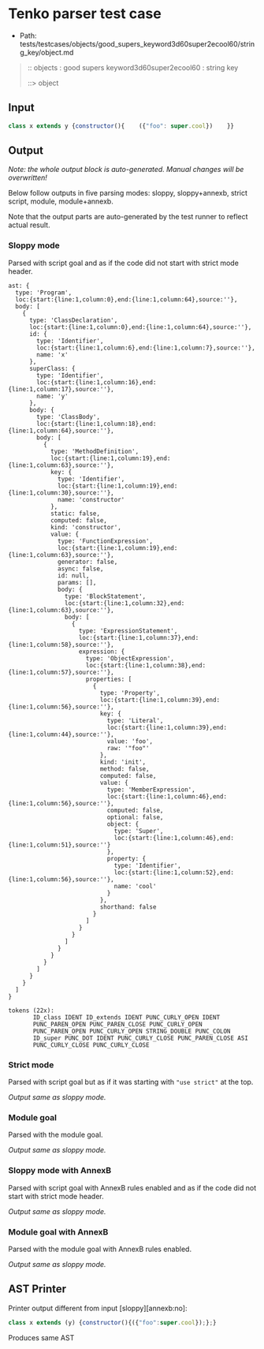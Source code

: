 # Tenko parser test case

- Path: tests/testcases/objects/good_supers_keyword3d60super2ecool60/string_key/object.md

> :: objects : good supers keyword3d60super2ecool60 : string key
>
> ::> object

## Input

`````js
class x extends y {constructor(){    ({"foo": super.cool})    }}
`````

## Output

_Note: the whole output block is auto-generated. Manual changes will be overwritten!_

Below follow outputs in five parsing modes: sloppy, sloppy+annexb, strict script, module, module+annexb.

Note that the output parts are auto-generated by the test runner to reflect actual result.

### Sloppy mode

Parsed with script goal and as if the code did not start with strict mode header.

`````
ast: {
  type: 'Program',
  loc:{start:{line:1,column:0},end:{line:1,column:64},source:''},
  body: [
    {
      type: 'ClassDeclaration',
      loc:{start:{line:1,column:0},end:{line:1,column:64},source:''},
      id: {
        type: 'Identifier',
        loc:{start:{line:1,column:6},end:{line:1,column:7},source:''},
        name: 'x'
      },
      superClass: {
        type: 'Identifier',
        loc:{start:{line:1,column:16},end:{line:1,column:17},source:''},
        name: 'y'
      },
      body: {
        type: 'ClassBody',
        loc:{start:{line:1,column:18},end:{line:1,column:64},source:''},
        body: [
          {
            type: 'MethodDefinition',
            loc:{start:{line:1,column:19},end:{line:1,column:63},source:''},
            key: {
              type: 'Identifier',
              loc:{start:{line:1,column:19},end:{line:1,column:30},source:''},
              name: 'constructor'
            },
            static: false,
            computed: false,
            kind: 'constructor',
            value: {
              type: 'FunctionExpression',
              loc:{start:{line:1,column:19},end:{line:1,column:63},source:''},
              generator: false,
              async: false,
              id: null,
              params: [],
              body: {
                type: 'BlockStatement',
                loc:{start:{line:1,column:32},end:{line:1,column:63},source:''},
                body: [
                  {
                    type: 'ExpressionStatement',
                    loc:{start:{line:1,column:37},end:{line:1,column:58},source:''},
                    expression: {
                      type: 'ObjectExpression',
                      loc:{start:{line:1,column:38},end:{line:1,column:57},source:''},
                      properties: [
                        {
                          type: 'Property',
                          loc:{start:{line:1,column:39},end:{line:1,column:56},source:''},
                          key: {
                            type: 'Literal',
                            loc:{start:{line:1,column:39},end:{line:1,column:44},source:''},
                            value: 'foo',
                            raw: '"foo"'
                          },
                          kind: 'init',
                          method: false,
                          computed: false,
                          value: {
                            type: 'MemberExpression',
                            loc:{start:{line:1,column:46},end:{line:1,column:56},source:''},
                            computed: false,
                            optional: false,
                            object: {
                              type: 'Super',
                              loc:{start:{line:1,column:46},end:{line:1,column:51},source:''}
                            },
                            property: {
                              type: 'Identifier',
                              loc:{start:{line:1,column:52},end:{line:1,column:56},source:''},
                              name: 'cool'
                            }
                          },
                          shorthand: false
                        }
                      ]
                    }
                  }
                ]
              }
            }
          }
        ]
      }
    }
  ]
}

tokens (22x):
       ID_class IDENT ID_extends IDENT PUNC_CURLY_OPEN IDENT
       PUNC_PAREN_OPEN PUNC_PAREN_CLOSE PUNC_CURLY_OPEN
       PUNC_PAREN_OPEN PUNC_CURLY_OPEN STRING_DOUBLE PUNC_COLON
       ID_super PUNC_DOT IDENT PUNC_CURLY_CLOSE PUNC_PAREN_CLOSE ASI
       PUNC_CURLY_CLOSE PUNC_CURLY_CLOSE
`````

### Strict mode

Parsed with script goal but as if it was starting with `"use strict"` at the top.

_Output same as sloppy mode._

### Module goal

Parsed with the module goal.

_Output same as sloppy mode._

### Sloppy mode with AnnexB

Parsed with script goal with AnnexB rules enabled and as if the code did not start with strict mode header.

_Output same as sloppy mode._

### Module goal with AnnexB

Parsed with the module goal with AnnexB rules enabled.

_Output same as sloppy mode._

## AST Printer

Printer output different from input [sloppy][annexb:no]:

````js
class x extends (y) {constructor(){({"foo":super.cool});};}
````

Produces same AST

